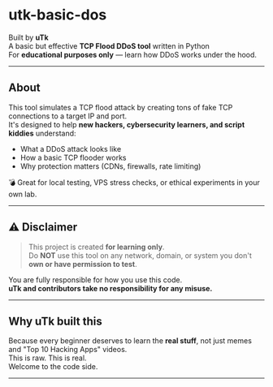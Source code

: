 # utk-basic-dos

 Built by **uTk**  
 A basic but effective **TCP Flood DDoS tool** written in Python  
 For **educational purposes only** — learn how DDoS works under the hood.

---

## About

This tool simulates a TCP flood attack by creating tons of fake TCP connections to a target IP and port.  
It's designed to help **new hackers, cybersecurity learners, and script kiddies** understand:

- What a DDoS attack looks like
- How a basic TCP flooder works
- Why protection matters (CDNs, firewalls, rate limiting)

💣 Great for local testing, VPS stress checks, or ethical experiments in your own lab.

---

## ⚠ Disclaimer

> This project is created **for learning only**.  
> Do **NOT** use this tool on any network, domain, or system you don't **own or have permission to test**.

You are fully responsible for how you use this code.  
**uTk and contributors take no responsibility for any misuse.**

---

##  Why uTk built this

Because every beginner deserves to learn the **real stuff**, not just memes and "Top 10 Hacking Apps" videos.  
This is raw. This is real.  
Welcome to the code side.

---

